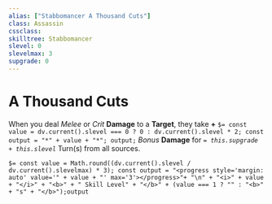 ```yaml
---
alias: ["Stabbomancer A Thousand Cuts"]
class: Assassin
cssclass: 
skilltree: Stabbomancer
slevel: 0
slevelmax: 3
supgrade: 0
---
```

# A Thousand Cuts

When you deal *Melee* or *Crit* __Damage__ to a __Target__, they take __+__ `$= const value = dv.current().slevel === 0 ? 0 : dv.current().slevel * 2; const output = "*" + value + "*"; output;` *Bonus* __Damage__ for *`= this.supgrade + this.slevel`* Turn(s) from all sources.

`$= const value = Math.round((dv.current().slevel / dv.current().slevelmax) * 3); const output = "<progress style='margin: auto' value='" + value + "' max='3'></progress>"+ "\n" + "<i>" + value + "</i>" + "<b>" + " Skill Level" + "</b>" + (value === 1 ? "" : "<b>" + "s" + "</b>");output`